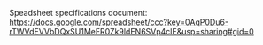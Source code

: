 Speadsheet specifications document: https://docs.google.com/spreadsheet/ccc?key=0AqP0Du6-rTWVdEVVbDQxSU1MeFR0Zk9ldEN6SVp4clE&usp=sharing#gid=0

